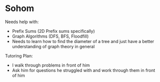 # Sohom

Needs help with:

- Prefix Sums (2D Prefix sums specifically)
- Graph Algorithms (DFS, BFS, Floodfill)
- Needs to learn how to find the diameter of a tree and just have a better understanding of graph theory in general

Tutoring Plan:

- I walk through problems in front of him
- Ask him for questions he struggled with and work through them in front of him